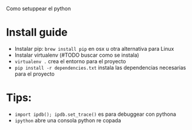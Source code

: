 Como setuppear el python

# Install guide

- Instalar pip: ```brew install pip``` en osx u otra alternativa para Linux
- Instalar virtualenv (#TODO buscar como se instala)
- ```virtualenv .``` crea el entorno para el proyecto
- ```pip install -r dependencies.txt``` instala las dependencias
  necesarias para el proyecto

# Tips:

- ```import ipdb(); ipdb.set_trace()``` es para debuggear con pythona
- ```ipython``` abre una consola python re copada
